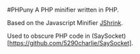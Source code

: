 #PHPuny
A PHP minifier written in PHP.

Based on the Javascript Minifier [JShrink](https://github.com/tedious/JShrink).

Used to obscure PHP code in (SaySocket)[https://github.com/5290charlie/SaySocket].
